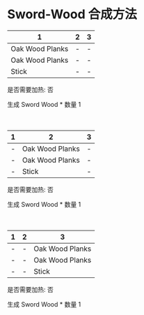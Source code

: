 # Sword-Wood 合成方法

|1|2|3|
|----|-----|-----|
|Oak Wood Planks|-|-|
|Oak Wood Planks|-|-|
|Stick|-|-|

是否需要加热: 否

生成 Sword Wood \* 数量 1
<br/> <br/> <br/> 

|1|2|3|
|----|-----|-----|
|-|Oak Wood Planks|-|
|-|Oak Wood Planks|-|
|-|Stick|-|

是否需要加热: 否

生成 Sword Wood \* 数量 1
<br/> <br/> <br/> 

|1|2|3|
|----|-----|-----|
|-|-|Oak Wood Planks|
|-|-|Oak Wood Planks|
|-|-|Stick|

是否需要加热: 否

生成 Sword Wood \* 数量 1
<br/> <br/> <br/> 

